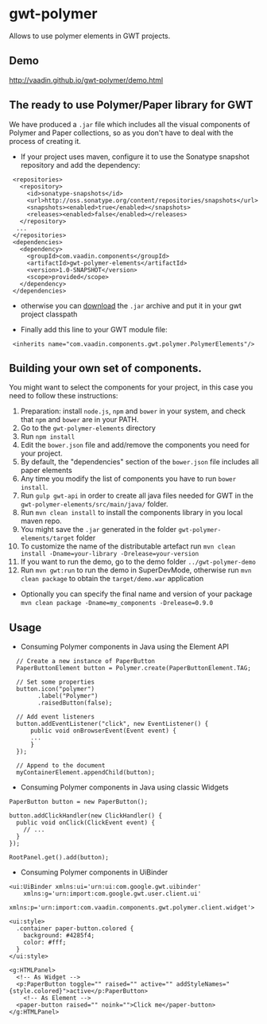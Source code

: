 # gwt-polymer
Allows to use polymer elements in GWT projects.

## Demo
  http://vaadin.github.io/gwt-polymer/demo.html

## The ready to use Polymer/Paper library for GWT

We have produced a `.jar` file which includes all the visual components of
Polymer and Paper collections, so as you don't have to deal with the process of
creating it.

 - If your project uses maven, configure it to use the Sonatype snapshot repository and add the dependency:

  ```
   <repositories>
     <repository>
       <id>sonatype-snapshots</id>
       <url>http://oss.sonatype.org/content/repositories/snapshots</url>
       <snapshots><enabled>true</enabled></snapshots>
       <releases><enabled>false</enabled></releases>
     </repository>
    ...
   </repositories>
   <dependencies>
     <dependency>
       <groupId>com.vaadin.components</groupId>
       <artifactId>gwt-polymer-elements</artifactId>
       <version>1.0-SNAPSHOT</version>
       <scope>provided</scope>
     </dependency>
   </dependencies>
  ```

- otherwise you can [download](https://oss.sonatype.org/content/repositories/snapshots/com/vaadin/components/gwt-polymer-elements/1.0-SNAPSHOT/)
  the `.jar` archive and put it in your gwt project classpath

- Finally add this line to your GWT module file:
 ```
  <inherits name="com.vaadin.components.gwt.polymer.PolymerElements"/>

 ```

## Building your own set of components.

You might want to select the components for your project, in this case you need to
follow these instructions:

 1.  Preparation: install `node.js`, `npm` and `bower` in your system, and check
 that `npm` and `bower` are in your PATH.
 1.  Go to the `gwt-polymer-elements` directory
 1.  Run `npm install`
 1.  Edit the `bower.json` file and add/remove the components you need for your project.
 1.  By default, the "dependencies" section of the `bower.json` file includes all paper
     elements
 1.  Any time you modify the list of components you have to run `bower install`.
 1.  Run `gulp gwt-api` in order to create all java files needed for GWT in the
     `gwt-polymer-elements/src/main/java/` folder.
 1.  Run `mvn clean install` to install the components library in you local maven repo.
 1.  You might save the `.jar` generated in the folder `gwt-polymer-elements/target` folder
 1.  To customize the name of the distributable artefact run
     `mvn clean install -Dname=your-library -Drelease=your-version`
 1.  If you want to run the demo, go to the demo folder `../gwt-polymer-demo`
 1.  Run `mvn gwt:run` to run the demo in SuperDevMode, otherwise run `mvn clean package` to
 obtain the `target/demo.war` application
  - Optionally you can specify the final name and version of your package `mvn clean package -Dname=my_components -Drelease=0.9.0`

## Usage

 - Consuming Polymer components in Java using the Element API
```
  // Create a new instance of PaperButton
  PaperButtonElement button = Polymer.create(PaperButtonElement.TAG;

  // Set some properties
  button.icon("polymer")
        .label("Polymer")
        .raisedButton(false);

  // Add event listeners
  button.addEventListener("click", new EventListener() {
      public void onBrowserEvent(Event event) {
      ...    
      }
  });

  // Append to the document
  myContainerElement.appendChild(button);
```
 - Consuming Polymer components in Java using classic Widgets

```
PaperButton button = new PaperButton();

button.addClickHandler(new ClickHandler() {
  public void onClick(ClickEvent event) {
    // ...
  }
});

RootPanel.get().add(button);
```

 - Consuming Polymer components in UiBinder
```
<ui:UiBinder xmlns:ui='urn:ui:com.google.gwt.uibinder'
    xmlns:g='urn:import:com.google.gwt.user.client.ui'
    xmlns:p='urn:import:com.vaadin.components.gwt.polymer.client.widget'>

<ui:style>
  .container paper-button.colored {
    background: #4285f4;
    color: #fff;
  }
</ui:style>

<g:HTMLPanel>
  <!-- As Widget -->
  <p:PaperButton toggle="" raised="" active="" addStyleNames="{style.colored}">active</p:PaperButton>
	<!-- As Element -->	 	
  <paper-button raised="" noink="">Click me</paper-button>
</g:HTMLPanel>

```
